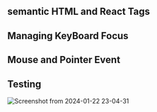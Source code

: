 ## semantic HTML and React Tags

## Managing KeyBoard Focus

## Mouse and Pointer Event

## Testing
![Screenshot from 2024-01-22 23-04-31](https://github.com/webdev-ashishk/react-accessibility/assets/127021921/4f743859-139c-494f-9da8-da0ce25b39fe)
